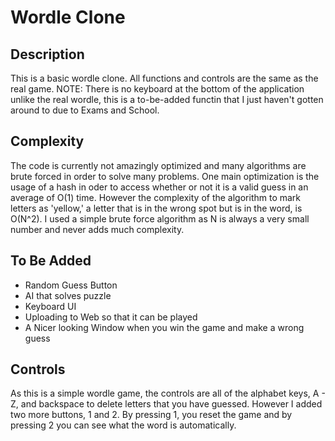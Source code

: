 # Wordle Clone
## Description

This is a basic wordle clone. All functions and controls are the same as the real game. NOTE: There is no keyboard at the bottom of the application unlike the real wordle, this
is a to-be-added functin that I just haven't gotten around to due to Exams and School.

## Complexity
The code is currently not amazingly optimized and many algorithms are brute forced in order to solve many problems. One main optimization is the usage of
a hash in oder to access whether or not it is a valid guess in an average of O(1) time. However the complexity of the algorithm to mark letters as 'yellow,'
a letter that is in the wrong spot but is in the word, is O(N^2). I used a simple brute force algorithm as N is always a very small number and never adds much complexity.

## To Be Added
- Random Guess Button
- AI that solves puzzle
- Keyboard UI
- Uploading to Web so that it can be played
- A Nicer looking Window when you win the game and make a wrong guess


## Controls
 As this is a simple wordle game, the controls are all of the alphabet keys, A - Z, and backspace to delete letters that you have guessed. However I added two more buttons, 1 and 2. By pressing 1, you reset the game and 
 by pressing 2 you can see what the word is automatically. 
